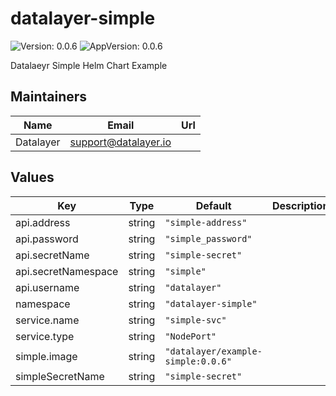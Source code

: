 # datalayer-simple

![Version: 0.0.6](https://img.shields.io/badge/Version-0.0.6-informational?style=flat-square) ![AppVersion: 0.0.6](https://img.shields.io/badge/AppVersion-0.0.6-informational?style=flat-square)

Datalaeyr Simple Helm Chart Example

## Maintainers

| Name | Email | Url |
| ---- | ------ | --- |
| Datalayer | <support@datalayer.io> |  |

## Values

| Key | Type | Default | Description |
|-----|------|---------|-------------|
| api.address | string | `"simple-address"` |  |
| api.password | string | `"simple_password"` |  |
| api.secretName | string | `"simple-secret"` |  |
| api.secretNamespace | string | `"simple"` |  |
| api.username | string | `"datalayer"` |  |
| namespace | string | `"datalayer-simple"` |  |
| service.name | string | `"simple-svc"` |  |
| service.type | string | `"NodePort"` |  |
| simple.image | string | `"datalayer/example-simple:0.0.6"` |  |
| simpleSecretName | string | `"simple-secret"` |  |

